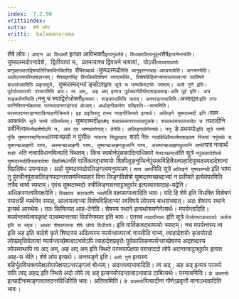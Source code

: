 ```yaml
---
index:  7.2.90
vrittiindex: 
sutra:  शेषे लोपः
vritti:  balamanorama 
---
```


शेषे लोपः। `अष्टन आ विभक्तौ` इत्यत आविभक्तौ` इत्यनुवर्तते। विभक्तावित्यनुवृत्तं `शेषे` इत्यनेनान्वेति। `युष्मदस्मदोरनादेशे`, `द्वितीयायां च`, `प्रतमायाश्च द्विवचने भाषायां`, `योऽची`त्यात्वयत्वयोः प्रागुक्तत्वात्तद्विषयातिरिक्तविभक्तिरिह `शेष` शब्दार्थः। `युष्मदस्मदो`रिति चानुवृत्तन्तदाह-आत्वयत्वेति। अन्त्यस्येति। अलोऽन्त्यपरिभाषालभ्यम्। शेषग्रहणमिह विभक्तिविशेषणं स्पष्टार्थमेव, विशेषविहिताभ्यामात्वयत्वाभ्यां स्वविषये बाधसंभवादिति प्रकृतसूत्रे, `युष्मदस्मद्भ्यां ङ्सोऽश्` इति सूत्रे च भाष्यकैयटयोः स्पष्टम्। अतो गुणे इति। पूर्वयोरकारयोः पररूपमिति बावः। त्व अम्, अह अम् इत्यत्र पूर्वसवर्णदीर्घमाशङ्कमाह-अमि पूर्व इति। अत्र शङ्कतेनन्विति। `ननु च स्याद्विरोधोक्तौ` इत्यमरः। शङ्कायामिति यावत्। अन्तरङ्गत्वादिति। `अजाद्यतः` इति टापः परनिमित्तानपेक्षतया पररूपादन्तरङ्गत्वं बोध्यम्। अर्धाङ्गीकारेण परिहरति--सत्यमिति। पररूपादन्तरङ्गष्टावित्यङ्गीक्रियते। इह प्रवृत्तिस्तु तस्य नाङ्गीक्रियते इत्यर्थः। अलिङ्गे युष्मदस्मदी इति। `साम आक`मिति सूत्रे भाष्ये पठितमेतत्। `युष्मदस्मदी`इत#इ शब्दस्वरूपपरत्वान्नपुंसके। शब्दस्वरूपपरत्वादेव च `त्यदादीनि सर्वैर्नित्य`मित्येकशेषोऽपि न, अत एव भाष्यप्रयोगात्। तेनेति। अलिङ्गत्वेनेत्यर्थः। ननु `ङे प्रथमयोः` इति सूत्रे भाष्ये पुंसि युष्मानस्मानित्यत्र `तस्माच्छसो न पुंसी`ति नत्वस्य सिद्धत्वात् `शसो ने`ति नत्वविधिवैयर्थ्यमाशङ्क्य स्त्रियां नपुंसके च युष्मान्ब्राआहृणीः पश्य, अस्मान्ब्राआहृणीः पश्य, युष्मान्ब्राआहृणकुलानि पश्य, असमान्ब्राआहृणकुलानि पश्ये`त्यत्र नत्वार्थं `शसो ने`ति नत्वाविधानमित्यादि स्थितम्। किंच स्वमोर्नपुंसकादित्यधिकारे `नेतराच्छन्दसी`ति सूत्रे `नपुंसकादेशेब्यो युष्मदस्मदोर्विभक्त्यादेशा विप्रतिषेधेने`ति वार्तिकतद्भाष्ययोः शिशीलुङ्नुम्भिर्नपुंसकविहितैस्त्वाहादियुष्मदस्मदादेशानां विप्रतिषेध उपन्यस्तः। अतो युष्मदस्मदोरलिङ्गत्वमनुपपन्नम्। `साम आम`मिति सूत्रे `अलिङ्गे युष्मदस्मदी` इति भाष्यं तु पुंस्त्रीनपुंसकलिङ्गपदान्तरसमभिव्याहारं विना लिङ्गविशेषो युष्मदस्मच्छब्दाभ्यां न प्रतीयते इत्येवंपरमिति तत्रैव भाष्ये स्पष्टम्। एवंच युष्मदस्मदोः स्त्रीलिङ्गसत्त्वाट्टाब्दुर्वार इत्यस्वरसादाह-यद्वेति। अधिकरणत्वविवक्षयेति। `विवक्षातः कारकाणि भवती`ति वक्ष्यमाणत्वादिति भावः। यदि हि शेषे इति विभक्ति विशेषणं स्यात्तर्हि व्यर्थमेव स्यात्, आत्वयत्वाभ्यां विशेषविहिताभ्यां स्वविषये लोपस्य बाधसंभवात्। अतः शेषस्य स्थाने इत्यर्थ आस्थेयः। ततः किमित्यत आह-तेनेति। शेषस्य स्थाने इत्यर्थाश्रयणेनेत्यर्थः। मपर्यन्तादिति। मपर्यन्तस्येत्यपकृष्टं पञ्चम्यन्ततया विपरिणम्यत इति भावः। एतच्च `त्यदादीनामः` इति सूत्रे `टिलोपष्टाबभावार्थः कर्तव्य इति स स्मृतः। अथवा शेषसप्तम्या शेषे लोपो विधीयते।` इति वार्तिकतद्भाष्ययोः स्पष्टम्। नच मपर्यन्तस्य त्व इति अह इति चादेशे कृते शिष्टस्य अदित्यस्य मपर्यन्तात्परत्वं नास्तीति वाच्यं, त्वाहादेशयोः कृतयोरदो लोपप्रवृत्तिवेलायां मपर्यन्ताच्छेषत्वाऽभावेऽपि त्वाहादेशप्रवृत्तेः पूर्वकालिकमपर्यन्ताच्छेषस्य अद्शब्दस्य लोपस्तथापि त्व अद् अम्, अह अद् अम् इति स्थिते पररूपापेक्षया परत्वाददो लोपे अदन्तत्वाट्टाब्दुर्वार इत्यत आह-स चेति। शेषे लोप इत्यर्थः। अन्तरङ्गे इति। `अतो गुणे` इत्यस्य बहिर्भूतविभक्त्यपेक्षलोपापेक्षयाऽन्तरङ्गत्वं बोध्यम्। अदन्तत्वाभावादिति। त्व अद् , अह अद् इत्यत्र पररूपे सति त्वद् अहद् इति स्थिते अदो लोपे त्व् अह् इत्यनयोरदन्तत्वाऽभावान्न टाबित्यर्थः। परमत्वमिति। `ङे प्रथमयोः` इत्यादीनामाङ्गत्वात्तदन्तविधिरिति भावः। अतित्वमिति। `ङे प्रथमयो`रित्यादीनां गौणेऽप्रवृत्तौ मानाऽभावादिति भावः। 

